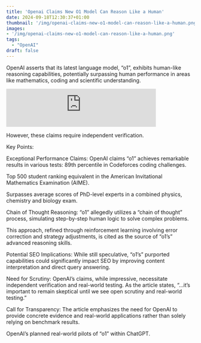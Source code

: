 ```yaml
---
title: 'Openai Claims New O1 Model Can Reason Like a Human'
date: 2024-09-18T12:30:37+01:00
thumbnail: '/img/openai-claims-new-o1-model-can-reason-like-a-human.png'
images: 
- '/img/openai-claims-new-o1-model-can-reason-like-a-human.png'
tags:
  - "OpenAI"
draft: false
---
```


OpenAI asserts that its latest language model, “o1”, exhibits human-like reasoning capabilities, potentially surpassing human performance in areas like mathematics, coding and scientific understanding.

<!--more-->

<iframe src="https://podcasters.spotify.com/pod/show/artificial-insights-pod/embed/episodes/OpenAI-Claims-New-o1-Model-Can-Reason-Like-A-Human-e2oi662/a-abhk04o" height="102px" width="400px" frameborder="0" scrolling="no"></iframe>

However, these claims require independent verification.

Key Points:

Exceptional Performance Claims: OpenAI claims “o1” achieves remarkable results in various tests: 89th percentile in Codeforces coding challenges.


Top 500 student ranking equivalent in the American Invitational Mathematics Examination (AIME).


Surpasses average scores of PhD-level experts in a combined physics, chemistry and biology exam.


Chain of Thought Reasoning: “o1” allegedly utilizes a “chain of thought” process, simulating step-by-step human logic to solve complex problems.

This approach, refined through reinforcement learning involving error correction and strategy adjustments, is cited as the source of “o1’s” advanced reasoning skills.


Potential SEO Implications: While still speculative, “o1’s” purported capabilities could significantly impact SEO by improving content interpretation and direct query answering.


Need for Scrutiny: OpenAI’s claims, while impressive, necessitate independent verification and real-world testing. As the article states, “…it’s important to remain skeptical until we see open scrutiny and real-world testing.”


Call for Transparency: The article emphasizes the need for OpenAI to provide concrete evidence and real-world applications rather than solely relying on benchmark results.

OpenAI’s planned real-world pilots of “o1” within ChatGPT.